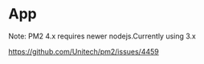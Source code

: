 # App


Note: PM2 4.x requires newer nodejs.Currently using 3.x 

https://github.com/Unitech/pm2/issues/4459
